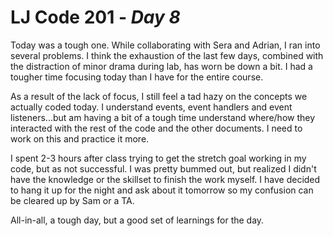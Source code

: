 # LJ Code 201 - *Day 8*

Today was a tough one. While collaborating with Sera and Adrian, I ran into several problems. I think the exhaustion of the last few days, combined with the distraction of minor drama during lab, has worn be down a bit. I had a tougher time focusing today than I have for the entire course.

As a result of the lack of focus, I still feel a tad hazy on the concepts we actually coded today. I understand events, event handlers and event listeners...but am having a bit of a tough time understand where/how they interacted with the rest of the code and the other documents. I need to work on this and practice it more.

I spent 2-3 hours after class trying to get the stretch goal working in my code, but as not successful. I was pretty bummed out, but realized I didn't have the knowledge or the skillset to finish the work myself. I have decided to hang it up for the night and ask about it tomorrow so my confusion can be cleared up by Sam or a TA.

All-in-all, a tough day, but a good set of learnings for the day.
